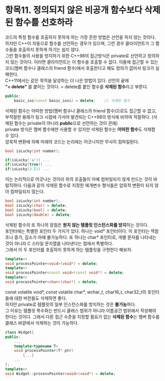 # 항목11. 정의되지 않은 비공개 함수보다 삭제된 함수를 선호하라

코드의 특정 함수를 호출하지 못하게 하는 가장 흔한 방법은 선언을 하지 않는 것이다. 하지만 C++이 자동으로 함수를 선언하는 경우가 있으며, 그런 경우 클라이언트가 그 함수들을 호출하지 못하게 하기는 쉽지 않다.  
그런 함수들의 사용을 방지하기 위한 C++98의 접근방식은 private로 선언하고 정의하지 않는 것이다. 이러면 클라이언트는 이 함수을 호출할 수 없다. 이들에 접근할 수 있는 코드(멤버 함수나 클래스의 friend 함수)에서 호출한다고 해도 정의가 없어서 링크가 실패한다.  
C++11에서는 같은 목적을 달성하는 더 나은 방법이 있다. 선언의 끝에  
**"= delete"** 를 붙이는 것이다. = delete를 붙인 함수를 **삭제된 함수**라고 부른다.

```cpp
public:
    basic_ios(const basic_ios&) = delete;    // 삭제된 함수
```

삭제된 함수는 어떠한 방법(멤버 함수나 클래스의 friend 함수)으로도 접근할 수 없고, 부적절한 용례가 링크 시점에 가서야 발견되는 C++98의 방식에 비하여 적절하다. (삭제된 함수는 private이 아니라 **public**으로 선언하는 것이 관례)  
private 방식은 멤버 함수에만 사용할 수 있지만 삭제된 함수는 **어떠한 함수**도 삭제할 수 있다.  
암묵적 변환에 의해 아래의 코드는 논리에는 어긋나지만 무사히 컴파일된다.

```cpp
bool isLucky(int number);

if(isLucky('a')) ...
if(isLucky(true)) ...
if(isLucky(3.5)) ...
```

이는 논리적으로 어긋나는 것이라 위의 호출들이 아예 컴파일되지 않게 만드는 것이 바람직하다. 다음과 같이 삭제된 함수로 지정한 매개변수 형식들은 암묵적 변환이 되지 않아 컴파일되지 않는다.

```cpp
bool isLucky(int number);
bool isLucky(char) = delete;
bool isLucky(bool) = delete;
bool isLucky(double) = delete;
```

삭제된 함수의 또 하나의 장점은 **원치 않는 템플릿 인스턴스화를 방지**하는 것이다.  
포인터에는 특별한 포인터 두 가지가 있다. 하나는 void* 포인터이다. 이 포인터는 역참조나 증가, 감소가 아예 불가능하다. 또 하나는 char* 포인터로, 개별 문자를 나타내는 것이 아니라 C 스타일 문자열을 나타낸다는 점에서 특별하다.  
그래서 이 두 포인터를 호출하지 못하게 하는 템플릿을 구현한다 해보자.

```cpp
template<>
void processPointer<void>(void*) = delete;
template<>
void processPointer<const void>(const void*) = delete;
template<>
void processPointer<char>(char*) = delete;
```

const volatile void*, const volatile char*, wchar_t, char16_t, char32_t의 포인터들에 대한 버전들도 삭제하면 좋다.  
하지만 private로 템플릿의 일부 인스턴스화를 방지하는 것은 **불가능**하다.  
그 이유는 템플릿 특수화는 반드시 클래스 범위가 아니라 이름공간 범위에서 작성해야 한다는 것이다. 그래서 다른 접근 수준을 지정할 필요가 없는 **삭제된 함수**는 멤버 함수를 클래스 바깥에서 삭제하는 것이 가능하다.

```cpp
class Widget{
public:
    ...
    template<typename T>
    void processPointer(T* ptr)
        {...}
    ...
};
template<>
void Widget::processPointer<void>(void*) = delete;
```
